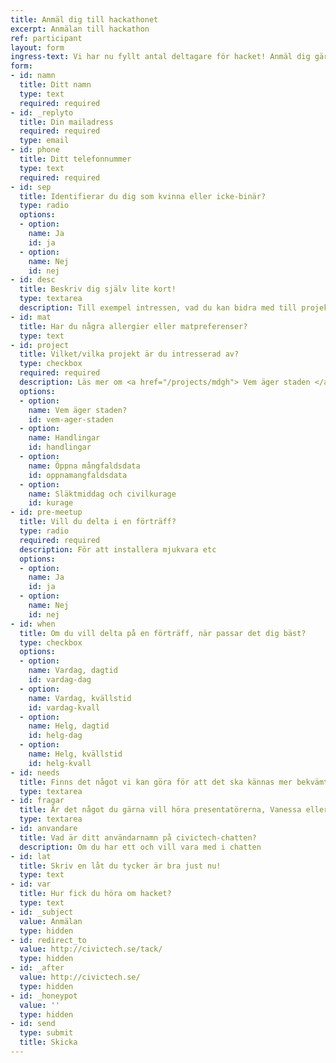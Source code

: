 ```yaml
---
title: Anmäl dig till hackathonet
excerpt: Anmälan till hackathon
ref: participant
layout: form
ingress-text: Vi har nu fyllt antal deltagare för hacket! Anmäl dig gärna ändå så skriver vi upp dig på reserv-lista och hör av oss om något avhopp sker. Anmälan sker via formuläret nedan.
form:
- id: namn
  title: Ditt namn
  type: text
  required: required
- id: _replyto
  title: Din mailadress
  required: required
  type: email
- id: phone
  title: Ditt telefonnummer
  type: text
  required: required
- id: sep
  title: Identifierar du dig som kvinna eller icke-binär? 
  type: radio
  options:
  - option: 
    name: Ja
    id: ja
  - option: 
    name: Nej
    id: nej
- id: desc
  title: Beskriv dig själv lite kort!
  type: textarea
  description: Till exempel intressen, vad du kan bidra med till projekten du är intresserad av, utbildning eller jobb. Om du har någon specifik kompetens så nämn gärna den!
- id: mat
  title: Har du några allergier eller matpreferenser?
  type: text
- id: project
  title: Vilket/vilka projekt är du intresserad av?
  type: checkbox
  required: required
  description: Läs mer om <a href="/projects/mdgh"> Vem äger staden </a>, <a href="/projects/handlingar"> Handlingar </a>, <a href="/projects/mangfaldsdata"> Öppna mångfaldsdata </a> eller <a href="/projects/civilkurage">Släktmiddag och civilkurage</a>! 
  options:
  - option: 
    name: Vem äger staden?
    id: vem-ager-staden
  - option: 
    name: Handlingar
    id: handlingar
  - option: 
    name: Öppna mångfaldsdata
    id: oppnamangfaldsdata
  - option:
    name: Släktmiddag och civilkurage
    id: kurage
- id: pre-meetup
  title: Vill du delta i en förträff?
  type: radio
  required: required
  description: För att installera mjukvara etc
  options:
  - option: 
    name: Ja
    id: ja
  - option: 
    name: Nej
    id: nej
- id: when
  title: Om du vill delta på en förträff, när passar det dig bäst?
  type: checkbox
  options:
  - option: 
    name: Vardag, dagtid
    id: vardag-dag
  - option: 
    name: Vardag, kvällstid
    id: vardag-kvall
  - option: 
    name: Helg, dagtid
    id: helg-dag
  - option:
    name: Helg, kvällstid
    id: helg-kvall
- id: needs
  title: Finns det något vi kan göra för att det ska kännas mer bekvämt inför eventet eller under eventet för dig, eller har du några frågor eller önskemål?  
  type: textarea
- id: fragar
  title: Är det något du gärna vill höra presentatörerna, Vanessa eller Rebecca, prata extra om? 
  type: textarea
- id: anvandare
  title: Vad är ditt användarnamn på civictech-chatten?
  description: Om du har ett och vill vara med i chatten
- id: lat
  title: Skriv en låt du tycker är bra just nu! 
  type: text
- id: var
  title: Hur fick du höra om hacket?
  type: text
- id: _subject
  value: Anmälan
  type: hidden
- id: redirect_to
  value: http://civictech.se/tack/
  type: hidden
- id: _after
  value: http://civictech.se/
  type: hidden
- id: _honeypot
  value: ''
  type: hidden
- id: send
  type: submit
  title: Skicka
---
```


